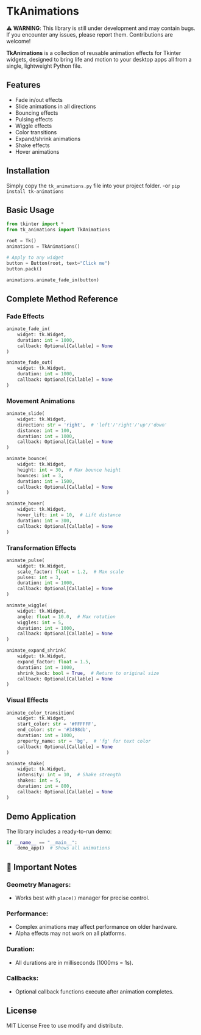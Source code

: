 # TkAnimations

⚠️ **WARNING**: This library is still under development and may contain bugs.  
If you encounter any issues, please report them. Contributions are welcome!

**TkAnimations** is a collection of reusable animation effects for Tkinter widgets, designed to bring life and motion to your desktop apps all from a single, lightweight Python file.

## Features

- Fade in/out effects  
- Slide animations in all directions  
- Bouncing effects  
- Pulsing effects  
- Wiggle effects  
- Color transitions  
- Expand/shrink animations  
- Shake effects  
- Hover animations  

## Installation

Simply copy the `tk_animations.py` file into your project folder.
-or `pip install tk-animations`

## Basic Usage

```python
from tkinter import *
from tk_animations import TkAnimations

root = Tk()
animations = TkAnimations()

# Apply to any widget
button = Button(root, text="Click me")
button.pack()

animations.animate_fade_in(button)
```

## Complete Method Reference

### Fade Effects

```python
animate_fade_in(
    widget: tk.Widget, 
    duration: int = 1000, 
    callback: Optional[Callable] = None
)

animate_fade_out(
    widget: tk.Widget, 
    duration: int = 1000, 
    callback: Optional[Callable] = None
)
```

### Movement Animations

```python
animate_slide(
    widget: tk.Widget, 
    direction: str = 'right',  # 'left'/'right'/'up'/'down'
    distance: int = 100,
    duration: int = 1000,
    callback: Optional[Callable] = None
)

animate_bounce(
    widget: tk.Widget,
    height: int = 30,  # Max bounce height
    bounces: int = 3,
    duration: int = 1500,
    callback: Optional[Callable] = None
)

animate_hover(
    widget: tk.Widget,
    hover_lift: int = 10,  # Lift distance
    duration: int = 300,
    callback: Optional[Callable] = None
)
```

### Transformation Effects

```python
animate_pulse(
    widget: tk.Widget,
    scale_factor: float = 1.2,  # Max scale
    pulses: int = 3,
    duration: int = 1000,
    callback: Optional[Callable] = None
)

animate_wiggle(
    widget: tk.Widget,
    angle: float = 10.0,  # Max rotation
    wiggles: int = 5,
    duration: int = 1000,
    callback: Optional[Callable] = None
)

animate_expand_shrink(
    widget: tk.Widget,
    expand_factor: float = 1.5,
    duration: int = 1000,
    shrink_back: bool = True,  # Return to original size
    callback: Optional[Callable] = None
)
```

### Visual Effects

```python
animate_color_transition(
    widget: tk.Widget,
    start_color: str = '#FFFFFF',
    end_color: str = '#3498db',
    duration: int = 1000,
    property_name: str = 'bg',  # 'fg' for text color
    callback: Optional[Callable] = None
)

animate_shake(
    widget: tk.Widget,
    intensity: int = 10,  # Shake strength
    shakes: int = 5,
    duration: int = 800,
    callback: Optional[Callable] = None
)
```

## Demo Application

The library includes a ready-to-run demo:

```python
if __name__ == "__main__":
    demo_app()  # Shows all animations
```

## 📝 Important Notes

### Geometry Managers:
- Works best with `place()` manager for precise control.

### Performance:
- Complex animations may affect performance on older hardware.
- Alpha effects may not work on all platforms.

### Duration:
- All durations are in milliseconds (1000ms = 1s).

### Callbacks:
- Optional callback functions execute after animation completes.

## License

MIT License Free to use modify and distribute.
